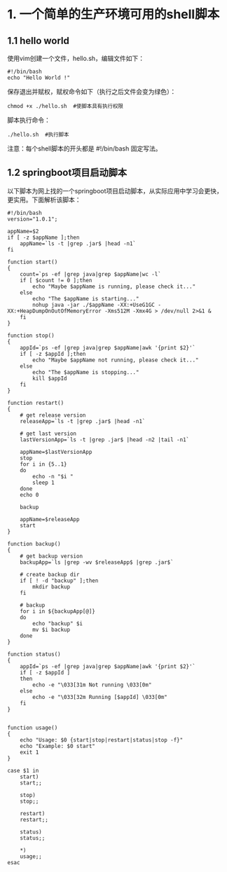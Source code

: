 # 1. 一个简单的生产环境可用的shell脚本 #
## 1.1 hello world ##
使用vim创建一个文件，hello.sh，编辑文件如下：  

    #!/bin/bash
    echo "Hello World !"

保存退出并赋权，赋权命令如下（执行之后文件会变为绿色）：  

    chmod +x ./hello.sh  #使脚本具有执行权限

脚本执行命令：  

    ./hello.sh  #执行脚本
注意：每个shell脚本的开头都是 #!/bin/bash 固定写法。

## 1.2 springboot项目启动脚本 ##
以下脚本为网上找的一个springboot项目启动脚本，从实际应用中学习会更快，更实用。下面解析该脚本：


    #!/bin/bash
	version="1.0.1";
	
	appName=$2
	if [ -z $appName ];then
	    appName=`ls -t |grep .jar$ |head -n1`
	fi
	
	function start()
	{
		count=`ps -ef |grep java|grep $appName|wc -l`
		if [ $count != 0 ];then
			echo "Maybe $appName is running, please check it..."
		else
			echo "The $appName is starting..."
			nohup java -jar ./$appName -XX:+UseG1GC -XX:+HeapDumpOnOutOfMemoryError -Xms512M -Xmx4G > /dev/null 2>&1 &
		fi
	}
	
	function stop()
	{
		appId=`ps -ef |grep java|grep $appName|awk '{print $2}'`
		if [ -z $appId ];then
		    echo "Maybe $appName not running, please check it..."
		else
	        echo "The $appName is stopping..."
	        kill $appId
		fi
	}
	
	function restart()
	{
	    # get release version
	    releaseApp=`ls -t |grep .jar$ |head -n1`
	    
	    # get last version 
	    lastVersionApp=`ls -t |grep .jar$ |head -n2 |tail -n1`
	
	    appName=$lastVersionApp
	    stop
	    for i in {5..1}
	    do
	        echo -n "$i "
	        sleep 1
	    done
	    echo 0
	    
	    backup
	    
	    appName=$releaseApp
	    start
	}
	
	function backup() 
	{
	    # get backup version
	    backupApp=`ls |grep -wv $releaseApp$ |grep .jar$`
	    
	    # create backup dir
	    if [ ! -d "backup" ];then
	        mkdir backup
	    fi
	    
	    # backup
	    for i in ${backupApp[@]}
	    do
	        echo "backup" $i
	        mv $i backup
	    done
	}
	
	function status()
	{
	    appId=`ps -ef |grep java|grep $appName|awk '{print $2}'`
		if [ -z $appId ] 
		then
		    echo -e "\033[31m Not running \033[0m" 
		else
		    echo -e "\033[32m Running [$appId] \033[0m" 
		fi
	}
	
	
	function usage()
	{
	    echo "Usage: $0 {start|stop|restart|status|stop -f}"
	    echo "Example: $0 start"
	    exit 1
	}
	
	case $1 in
		start)
		start;;
	
		stop)
		stop;;
		
		restart)
		restart;;
		
		status)
		status;;
		
		*)
		usage;;
	esac
	

